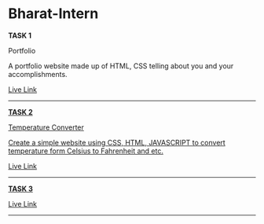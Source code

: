 # Bharat-Intern

**TASK 1**

Portfolio

A portfolio website made up of HTML, CSS telling about you and your accomplishments.

<a href ="https://pritanjan.github.io/portfolio/"> Live Link 


<hr>


**TASK 2**

Temperature Converter 

Create a simple website using CSS, HTML, JAVASCRIPT to convert temperature form Celsius to Fahrenheit and etc.

<a href ="https://pritanjan.github.io/Temperature-Converter/"> Live Link 




<hr>

**TASK 3**

<a href = ""> Live Link



<hr>









